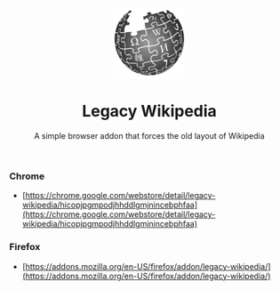 <p align="center">
  <img src="./128.png">
</p>

<h1 align="center">Legacy Wikipedia</h1>

<p align="center">A simple browser addon that forces the old layout of Wikipedia</p>

<br/>

### Chrome
* [https://chrome.google.com/webstore/detail/legacy-wikipedia/hicopjpgmpodjhhddlgmjnincebphfaa](https://chrome.google.com/webstore/detail/legacy-wikipedia/hicopjpgmpodjhhddlgmjnincebphfaa)

### Firefox
* [https://addons.mozilla.org/en-US/firefox/addon/legacy-wikipedia/](https://addons.mozilla.org/en-US/firefox/addon/legacy-wikipedia/)

